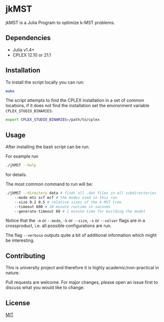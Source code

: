 # jkMST

jkMST is a Julia Program to optimize k-MST problems.

## Dependencies

- Julia v1.4+
- CPLEX 12.10 or 21.1

## Installation

To install the script locally you can run:

```bash
make
```
The script attempts to find the CPLEX installation in a set of common locations, if it does not find the installation set the environment variable `CPLEX_STUDIO_BINARIES`:

```bash
export CPLEX_STUDIO_BINARIES=/path/to/cplex
```

## Usage

After installing the bash script can be run.

For example run

```bash
./jkMST --help
```

for details.

The most common command to run will be:

```bash
./jkMST --directory data # finds all .dat files in all subdirectories
    --mode mtz scf mcf # the modes used in this run
    --size 0.2 0.5 # relative sizes of the k-MST tree
    --timeout 600 # 10 minute runtime in seconds
    --generate-timeout 60 # 1 minute time for building the model
```

Notice that the `-m` or `--mode`, `-k` or `--size`, `-s` or `--solver` flags are in a crossproduct, i.e. all possible configurations are run.

The flag `--verbose` outputs quite a bit of additional information which might be interesting.

## Contributing

This is university project and therefore it is highly academic/non-practical in nature.

Pull requests are welcome. For major changes, please open an issue first to discuss what you would like to change.

## License
[MIT](https://choosealicense.com/licenses/mit/)